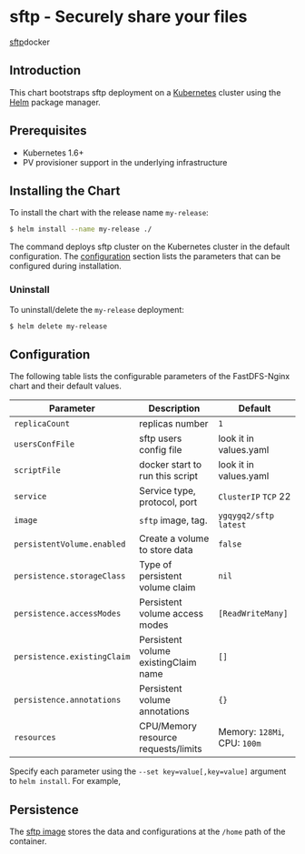 # sftp - Securely share your files

[sftp](https://github.com/atmoz/sftp)docker

## Introduction

This chart bootstraps sftp deployment on a [Kubernetes](http://kubernetes.io) cluster using the [Helm](https://helm.sh) package manager.

## Prerequisites

- Kubernetes 1.6+
- PV provisioner support in the underlying infrastructure

## Installing the Chart

To install the chart with the release name `my-release`:

```bash
$ helm install --name my-release ./
```

The command deploys sftp cluster on the Kubernetes cluster in the default configuration. The [configuration](#configuration) section lists the parameters that can be configured during installation.

### Uninstall

To uninstall/delete the `my-release` deployment:

```bash
$ helm delete my-release
```

## Configuration

The following table lists the configurable parameters of the FastDFS-Nginx chart and their default values.

| Parameter                  | Description                         | Default                                |
| -----------------------    | ----------------------------------- | -------------------------------------- |
| `replicaCount`             | replicas number                     | `1`                                    |
| `usersConfFile`            | sftp users config file              | look it in values.yaml                 |
| `scriptFile`               | docker start to run this script     | look it in values.yaml                 |
| `service`                  | Service type, protocol, port        | `ClusterIP` `TCP` 22                   |
| `image`                    | `sftp` image, tag.          | `ygqygq2/sftp` `latest`    |
| `persistentVolume.enabled` | Create a volume to store data       | `false`                                |
| `persistence.storageClass` | Type of persistent volume claim     | `nil`                                  |
| `persistence.accessModes`  | Persistent volume access modes      | `[ReadWriteMany]`                      |
| `persistence.existingClaim`| Persistent volume existingClaim name| `[]`                                   |
| `persistence.annotations`  | Persistent volume annotations       | `{}`                                   |
| `resources`                | CPU/Memory resource requests/limits | Memory: `128Mi`, CPU: `100m`           |

Specify each parameter using the `--set key=value[,key=value]` argument to `helm install`. For example,

## Persistence

The [sftp image](https://github.com/ygqygq2/sftp) stores the data and configurations at the `/home` path of the container.

